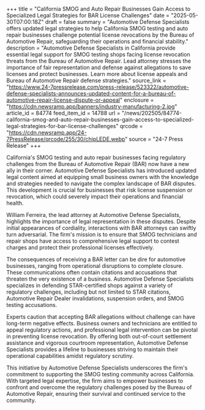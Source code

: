 +++
title = "California SMOG and Auto Repair Businesses Gain Access to Specialized Legal Strategies for BAR License Challenges"
date = "2025-05-30T07:00:18Z"
draft = false
summary = "Automotive Defense Specialists offers updated legal strategies to help California SMOG testing and auto repair businesses challenge potential license revocations by the Bureau of Automotive Repair, safeguarding their operations and financial stability."
description = "Automotive Defense Specialists in California provide essential legal support for SMOG testing shops facing license revocation threats from the Bureau of Automotive Repair. Lead attorney stresses the importance of fair representation and defense against allegations to save licenses and protect businesses. Learn more about license appeals and Bureau of Automotive Repair defense strategies."
source_link = "https://www.24-7pressrelease.com/press-release/523322/automotive-defense-specialists-announces-updated-content-for-a-bureau-of-automotive-repair-license-dispute-or-appeal"
enclosure = "https://cdn.newsramp.app/banners/industry-manufacturing-2.jpg"
article_id = 84774
feed_item_id = 14788
url = "/news/202505/84774-california-smog-and-auto-repair-businesses-gain-access-to-specialized-legal-strategies-for-bar-license-challenges"
qrcode = "https://cdn.newsramp.app/24-7PressRelease/qrcode/255/30/chipLEDE.webp"
source = "24-7 Press Release"
+++

<p>California's SMOG testing and auto repair businesses facing regulatory challenges from the Bureau of Automotive Repair (BAR) now have a new ally in their corner. Automotive Defense Specialists has introduced updated legal content aimed at equipping small business owners with the knowledge and strategies needed to navigate the complex landscape of BAR disputes. This development is crucial for businesses that risk license suspension or revocation, which could severely impact their operations and financial health.</p><p>William Ferreira, the lead attorney at Automotive Defense Specialists, highlights the importance of legal representation in these disputes. Despite initial appearances of cordiality, interactions with BAR attorneys can swiftly turn adversarial. The firm's mission is to ensure that SMOG technicians and repair shops have access to comprehensive legal support to contest charges and protect their professional licenses effectively.</p><p>The consequences of receiving a BAR letter can be dire for automotive businesses, ranging from operational disruptions to complete closure. These communications often contain citations and accusations that threaten the very existence of a business. Automotive Defense Specialists specializes in defending STAR-certified shops against a variety of regulatory challenges, including but not limited to STAR citations, Automotive Repair Dealer invalidations, suspension orders, and SMOG testing accusations.</p><p>Experts caution that accepting BAR allegations without challenge can have long-term negative effects. Business owners and technicians are entitled to appeal regulatory actions, and professional legal intervention can be pivotal in preventing license revocation. By offering both out-of-court settlement assistance and vigorous courtroom representation, Automotive Defense Specialists provides a lifeline to businesses striving to maintain their operational capabilities amidst regulatory scrutiny.</p><p>This initiative by Automotive Defense Specialists underscores the firm's commitment to supporting the SMOG testing community across California. With targeted legal expertise, the firm aims to empower businesses to confront and overcome the regulatory challenges posed by the Bureau of Automotive Repair, ensuring their survival and continued service to the community.</p>